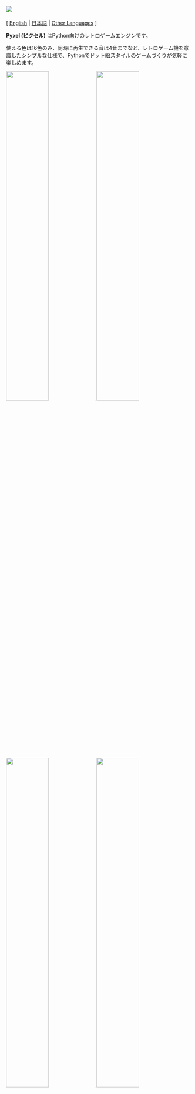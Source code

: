 # <img src="https://raw.githubusercontent.com/kitao/pyxel/master/pyxel/examples/assets/pyxel_logo_152x64.png">

[ [English](https://github.com/kitao/pyxel/blob/master/README.md) | [日本語](https://github.com/kitao/pyxel/blob/master/README.ja.md) | [Other Languages](https://github.com/kitao/pyxel/wiki) ]

**Pyxel (ピクセル)** はPython向けのレトロゲームエンジンです。

使える色は16色のみ、同時に再生できる音は4音までなど、レトロゲーム機を意識したシンプルな仕様で、Pythonでドット絵スタイルのゲームづくりが気軽に楽しめます。

<a href="https://github.com/kitao/pyxel/blob/master/pyxel/examples/01_hello_pyxel.py" target="_blank">
<img src="https://raw.githubusercontent.com/kitao/pyxel/master/pyxel/examples/screenshots/01_hello_pyxel.gif" width="48%">
</a>

<a href="https://github.com/kitao/pyxel/blob/master/pyxel/examples/02_jump_game.py" target="_blank">
<img src="https://raw.githubusercontent.com/kitao/pyxel/master/pyxel/examples/screenshots/02_jump_game.gif" width="48%">
</a>

<a href="https://github.com/kitao/pyxel/blob/master/pyxel/examples/03_draw_api.py" target="_blank">
<img src="https://raw.githubusercontent.com/kitao/pyxel/master/pyxel/examples/screenshots/03_draw_api.gif" width="48%">
</a>

<a href="https://github.com/kitao/pyxel/blob/master/pyxel/examples/04_sound_api.py" target="_blank">
<img src="https://raw.githubusercontent.com/kitao/pyxel/master/pyxel/examples/screenshots/04_sound_api.gif" width="48%">
</a>

<a href="https://github.com/kitao/pyxel/blob/master/pyxel/editor/screenshots/image_tilemap_editor.gif" target="_blank">
<img src="https://raw.githubusercontent.com/kitao/pyxel/master/pyxel/editor/screenshots/image_tilemap_editor.gif" width="48%">
</a>

<a href="https://github.com/kitao/pyxel/blob/master/pyxel/editor/screenshots/sound_music_editor.gif" target="_blank">
<img src="https://raw.githubusercontent.com/kitao/pyxel/master/pyxel/editor/screenshots/sound_music_editor.gif" width="48%">
</a>

Pyxelのゲーム機の仕様やAPI、パレットなどは、
[PICO-8](https://www.lexaloffle.com/pico-8.php)や[TIC-80](https://tic.computer/)のデザインを参考にしています。

Pyxelはオープンソースで、無料で自由に使えます。Pyxelでレトロゲームづくりを始めましょう！

## 仕様

- Windows、Mac、Linux対応
- Python3によるコード記述
- 16色固定パレット
- 256x256サイズ、3画像バンク
- 256x256サイズ、8タイルマップ
- 4音同時再生、定義可能な64サウンド
- 任意のサウンドを組み合わせ可能な8ミュージック
- キーボード、マウス、ゲームパッド
- 画像・サウンド編集ツール

### カラーパレット

<img src="https://raw.githubusercontent.com/kitao/pyxel/master/pyxel/examples/screenshots/05_color_palette.png">

## インストール方法

### Windows

[Python3](https://www.python.org/) (バージョン3.7以上) をインストールした後に、以下の`pip`コマンドでPyxelをインストールします。

```sh
pip install -U pyxel
```

### Mac

[Python3](https://www.python.org/) (バージョン3.7以上) と[SDL2](https://www.libsdl.org/)をインストールをした後に、`pip`コマンドでPyxelをインストールします。

[Homebrew](https://brew.sh/)を導入している環境では、以下のコマンドで必要なパッケージが一通りインストールできます。

```sh
brew install python3 sdl2 sdl2_image
pip3 install -U pyxel
```

### Linux

各ディストリビューションに適した方法で[Python3](https://www.python.org/) (バージョン3.7以上) と必要なパッケージをインストールしてください。

**Ubuntu:**

```sh
sudo apt install python3 python3-pip libsdl2-dev libsdl2-image-dev
sudo pip3 install -U pyxel
```

### その他の環境

上記以外の環境 (32bit版LinuxやRaspberry PI等) にPyxelをインストールするには、次の手順でビルドを行なってください。

#### 必要となるツールやパッケージをインストールする

- C++のビルド環境 (gcc、makeコマンドを含む)
- libsdl2-dev、libsdl2-image-dev
- [Python3](https://www.python.org/) (バージョン3.7以上)、pipコマンド

#### 任意のフォルダで以下のコマンドを実行する

```sh
git clone https://github.com/kitao/pyxel.git
cd pyxel
make -C pyxel/core clean all
pip3 install .
```

### サンプルのインストール

Pyxelインストール後に、以下のコマンドでカレントディレクトリにPyxelのサンプルコード一式をコピーできます。

```sh
install_pyxel_examples
```

コピーされるサンプルは以下の通りです。

- [01_hello_pyxel.py](https://github.com/kitao/pyxel/blob/master/pyxel/examples/01_hello_pyxel.py) - シンプルなアプリケーション
- [02_jump_game.py](https://github.com/kitao/pyxel/blob/master/pyxel/examples/02_jump_game.py) - Pyxelリソースファイルを使ったジャンプゲーム
- [03_draw_api.py](https://github.com/kitao/pyxel/blob/master/pyxel/examples/03_draw_api.py) - 描画APIのデモ
- [04_sound_api.py](https://github.com/kitao/pyxel/blob/master/pyxel/examples/04_sound_api.py) - サウンドAPIのデモ
- [05_color_palette.py](https://github.com/kitao/pyxel/blob/master/pyxel/examples/05_color_palette.py) - カラーパレット一覧
- [06_click_game.py](https://github.com/kitao/pyxel/blob/master/pyxel/examples/06_click_game.py) - マウスクリックゲーム
- [07_snake.py](https://github.com/kitao/pyxel/blob/master/pyxel/examples/07_snake.py) - BGM付きスネークゲーム

サンプルは通常のPythonコードと同様に実行できます。

**Windows:**

```sh
cd pyxel_examples
python 01_hello_pyxel.py
```

**Mac / Linux:**

```sh
cd pyxel_examples
python3 01_hello_pyxel.py
```

## 使い方

### アプリケーションの作成方法

Pythonコード内でPyxelモジュールをインポートして、`init`関数でウィンドウサイズを指定した後に、`run`関数でPyxelアプリケーションを開始します。

```python
import pyxel

pyxel.init(160, 120)

def update():
    if pyxel.btnp(pyxel.KEY_Q):
        pyxel.quit()

def draw():
    pyxel.cls(0)
    pyxel.rect(10, 10, 20, 20, 11)

pyxel.run(update, draw)
```

`run`関数の引数にはフレーム更新処理を行う`update`関数と、描画処理を行う`draw`関数を指定します。

実際のアプリケーションでは、以下のようにクラスでPyxelの処理をラップするのがおすすめです。

```python
import pyxel

class App:
    def __init__(self):
        pyxel.init(160, 120)
        self.x = 0
        pyxel.run(self.update, self.draw)

    def update(self):
        self.x = (self.x + 1) % pyxel.width

    def draw(self):
        pyxel.cls(0)
        pyxel.rect(self.x, 0, 8, 8, 9)

App()
```

また、シンプルなグラフィックスやアニメーションを作成する場合は、`show`関数や`flip`関数を使った簡易的な記述も可能です。

`show`関数は画面を表示して、`ESC`キーが押されるまで待機します。

```python
import pyxel

pyxel.init(120, 120)
pyxel.cls(1)
pyxel.circb(60, 60, 40, 7)
pyxel.show()
```

`flip`関数は画面を一度更新します。

```python
import pyxel

pyxel.init(120, 80)

while True:
    pyxel.cls(3)
    pyxel.rectb(pyxel.frame_count % 160 - 40, 20, 40, 40, 7)
    pyxel.flip()
```


### 特殊操作

Pyxelアプリケーション実行中に、以下の特殊操作を行うことができます。

- `Esc`<br>
アプリケーションを終了する
- `Alt(Option)+1`<br>
スクリーンショットをデスクトップに保存する
- `Alt(Option)+2`<br>
画面キャプチャ動画の録画開始時刻をリセットする
- `Alt(Option)+3`<br>
画面キャプチャ動画 (gif) をデスクトップに保存する (最大30秒)
- `Alt(Option)+0`<br>
パフォーマンスモニタ (fps、update時間、draw時間) の表示を切り替える
- `Alt(Option)+Enter`<br>
フルスクリーン表示を切り替える

### リソースの作成方法

付属するPyxel EditorでPyxelアプリケーションで使用する画像やサウンドを作成することができます。

Pyxel Editorは以下のコマンドで起動します。

```sh
pyxeleditor [Pyxelリソースファイル]
```

指定したPyxelリソースファイル (.pyxres) が存在する場合は読み込み、存在しない場合は指定した名前で新規にファイルを作成します。リソースファイルを省略した場合は`my_resource.pyxres`がファイル名になります。

またPyxel Editorの起動後に、別のリソースファイルをドラッグ＆ドロップすることでファイルを切り替えることができます。

作成したリソースファイルはPyxelアプリケーションから`load`関数で読み込めます。

Pyxel Editorには次の編集モードがあります。

**イメージエディタ:**

イメージバンクの画像を編集する画面です。

<img src="https://raw.githubusercontent.com/kitao/pyxel/master/pyxel/editor/screenshots/image_editor.gif">

イメージエディタ画面にpngファイルをドラッグ＆ドロップすると、画像を選択中のイメージバンクに読み込むことができます。

**タイルマップエディタ:**

イメージバンクの画像をタイル状に並べたタイルマップを編集する画面です。

<img src="https://raw.githubusercontent.com/kitao/pyxel/master/pyxel/editor/screenshots/tilemap_editor.gif">

**サウンドエディタ:**

サウンドを編集する画面です。

<img src="https://raw.githubusercontent.com/kitao/pyxel/master/pyxel/editor/screenshots/sound_editor.gif">

**ミュージックエディタ:**

サウンドを再生順に並べたミュージックを編集する画面です。

<img src="https://raw.githubusercontent.com/kitao/pyxel/master/pyxel/editor/screenshots/music_editor.gif">

### その他のリソース作成方法

Pyxel用の画像やタイルマップは以下の方法で作成することもできます。

- `Image.set`や`Tilemap.set`関数で文字列のリストから作成する
- `Image.load`関数でPyxel向け配色のpngファイルを読み込む

Pyxelは[PICO-8](https://www.lexaloffle.com/pico-8.php)と同じパレットを使用しているため、Pyxel向け配色のpngファイルを作成する場合は、[Aseprite](https://www.aseprite.org/)をPICO-8パレット設定にして使用するのがおすすめです。

Pyxel用のサウンドやミュージックは以下の方法で作成することもできます。

- `Sound.set`や`Music.set`関数で文字列から作成する

各関数の使い方はAPIリファレンスを参照してください。

### 単体実行ファイルの作成方法

付属するPyxel Packagerを使用することで、Pythonがインストールされていない環境でも動作する、単体実行ファイルを作成することができます。

単体実行ファイルを作成するには、次のように`pyxelpackager`コマンドでアプリケーションの起動に使用するPythonファイルを指定します。

```sh
pyxelpackager Pythonファイル
```

処理に成功すると、distフォルダに単体実行可能なファイルが作成されます。

.pyxresファイルや.pngファイル等のリソースも同梱する必要がある場合は、`assets`フォルダ以下に置くと取り込まれます。

## APIリファレンス

### システム

- `width`, `height`<br>
画面の幅と高さ

- `frame_count`<br>
経過フレーム数

- `init(width, height, [caption], [scale], [palette], [fps], [border_width], [border_color])`<br>
Pyxelアプリを画面サイズ (`width`, `height`) で初期化する。画面の最大の幅と高さは255<br>
`caption`でウィンドウタイトル、`scale`で表示倍率、`palette`でパレット色、`fps`で動作フレームレート、`border_width`と`border_color`で画面外側のマージン幅と色を指定できる。`palette`は24ビットカラーの16要素のリスト、`border_color`は24ビットカラーで指定する

- `run(update, draw)`<br>
Pyxelアプリを開始し、フレーム更新時に`update`関数、描画時に`draw`関数を呼ぶ

- `run_with_profiler(update, draw)`<br>
プロファイラ付きでPyxelアプリを開始し、フレーム更新時に`update`関数、描画時に`draw`関数を呼ぶ。アプリ終了時に各関数の処理時間を出力する

- `quit()`<br>
現在フレーム終了時にPyxelアプリを終了する

- `flip()`<br>
強制的に画面を描画する (通常のアプリケーションでは使用しない)

- `show()`<br>
画面を描画して待ち続ける (通常のアプリケーションでは使用しない)

### リソース

- `save(filename)`<br>
実行スクリプトのディレクトリにリソースファイル (.pyxres) を保存する

- `load(filename)`<br>
実行スクリプトのディレクトリからリソースファイル (.pyxres) を読み込む

### 入力
- `mouse_x`, `mouse_y`<br>
現在のマウスカーソル座標

- `btn(key)`<br>
`key`が押されていたら`True`、押されていなければ`False`を返す ([キー定義一覧](https://github.com/kitao/pyxel/blob/master/pyxel/__init__.py))

- `btnp(key, [hold], [period])`<br>
そのフレームに`key`が押されたら`True`、押されなければ`False`を返す。`hold`と`period`を指定すると、`hold`フレーム以上ボタンを押し続けた際に`period`フレーム間隔で`True`が返る

- `btnr(key)`<br>
そのフレームに`key`が離されたら`True`、離されなければ`False`を返す

- `mouse(visible)`<br>
`visible`が`True`ならマウスカーソルを表示し、`False`なら非表示にする。マウスカーソルが非表示でも座標は更新される

### グラフィックス

- `image(img, [system])`<br>
イメージバンク`img`(0-2) を操作する (イメージクラスを参照のこと)。`system`に`True`を指定すると、システム用のイメージバンクにアクセスできる。3がフォント、リソースエディタ用。4が表示スクリーン用<br>
例：`pyxel.image(0).load(0, 0, "title.png")`

- `tilemap(tm)`<br>
タイルマップ`tm`(0-7)を操作する (タイルマップクラスを参照のこと)

- `clip(x, y, w, h)`<br>
画面の描画領域を (`x`, `y`) から幅`w`、高さ`h`に設定する。`clip()`で描画領域を全画面にリセットする

- `pal(col1, col2)`<br>
描画時に色`col1`を`col2`に置き換える。`pal()`で初期状態にリセットする

- `cls(col)`<br>
画面を色`col`でクリアする

- `pix(x, y, col)`<br>
(`x`, `y`) に色`col`のピクセルを描画する

- `line(x1, y1, x2, y2, col)`<br>
色`col`の直線を (`x1`, `y1`)-(`x2`, `y2`) に描画する

- `rect(x, y, w, h, col)`<br>
幅`w`、高さ`h`、色`col`の矩形を (`x`, `y`) に描画する

- `rectb(x, y, w, h, col)`<br>
幅`w`、高さ`h`、色`col`の矩形の輪郭線を (`x`, `y`) に描画する

- `circ(x, y, r, col)`<br>
半径`r`、色`col`の円を (`x`, `y`) に描画する

- `circb(x, y, r, col)`<br>
半径`r`、色`col`の円の輪郭線を (`x`, `y`) に描画する

- `blt(x, y, img, u, v, w, h, [colkey])`<br>
イメージバンク`img`(0-2) の (`u`, `v`) からサイズ (`w`, `h`) の領域を (`x`, `y`) にコピーする。`w`、`h`それぞれに負の値を設定すると水平、垂直方向に反転する。`colkey`に色を指定すると透明色として扱われる

- `bltm(x, y, tm, u, v, w, h, [colkey])`<br>
タイルマップ`tm`(0-7) を (`u`, `v`) からサイズ (`w`, `h`) のタイル情報に従って (`x`, `y`) に描画する。`colkey`に色を指定すると透明色として扱われる。タイルマップは1タイルが8x8のサイズで描画され、タイル番号が0ならイメージバンクの (0, 0)-(7, 7) の領域、1なら (8, 0)-(15, 0) の領域を表す

- `text(x, y, s, col)`<br>
色`col`の文字列`s`を (`x`, `y`) に描画する

### オーディオ

- `sound(snd, [system])`<br>
サウンド`snd`(0-63) を操作する (サウンドクラスを参照のこと)。`system`に`True`を指定すると、システム用のサウンド64にアクセスできる<br>
例：`pyxel.sound(0).speed = 60`

- `music(msc)`<br>
ミュージック`msc`(0-7) を操作する (ミュージッククラスを参照のこと)

- `play_pos(ch)`<br>
チャンネル`ch`(0-3) のサウンド再生位置を取得する。100と1000の位はサウンド番号、1と10の位はノート番号。再生停止時は`-1`を返す

- `play(ch, snd, loop=False)`<br>
チャンネル`ch`(0-3) でサウンド`snd`(0-63) を再生する。`snd`がリストの場合順に再生する

- `playm(msc, loop=False)`<br>
ミュージック`msc`(0-7) を再生する

- `stop([ch])`<br>
全チャンネルのサウンドの再生を停止する。`ch`(0-3) を指定すると該当チャンネルのみを停止する

### イメージクラス

- `width`, `height`<br>
イメージの幅と高さ

- `data`<br>
イメージのデータ (NumPy配列)

- `get(x, y)`<br>
イメージの (`x`,`y`) のデータを取得する

- `set(x, y, data)`<br>
(`x`, `y`) に値または文字列のリストでイメージのデータを設定する<br>
例：`pyxel.image(0).set(10, 10, ["1234", "5678", "9abc", "defg"])`

- `load(x, y, filename)`<br>
(`x`, `y`) に実行スクリプトのディレクトリからpngファイルを読み込む

- `copy(x, y, img, u, v, w, h)`<br>
イメージバンク`img`(0-2) の (`u`, `v`) からサイズ (`w`, `h`) の領域を (`x`, `y`) にコピーする

### タイルマップクラス

- `width`, `height`<br>
タイルマップの幅と高さ

- `data`<br>
タイルマップのデータ (NumPy配列)

- `refimg`<br>
タイルマップが参照するイメージバンク

- `get(x, y)`<br>
タイルマップの (`x`,`y`) のデータを取得する

- `set(x, y, data)`<br>
(`x`, `y`) に値または文字列のリストでタイルマップのデータを設定する。<br>
e.g. `pyxel.tilemap(0).set(0, 0, ["000102", "202122", "a0a1a2", "b0b1b2"])`

- `copy(x, y, tm, u, v, w, h)`<br>
タイルマップ`tm`(0-7) の (`u`, `v`) からサイズ (`w`, `h`) の領域を (`x`, `y`) にコピーする

### サウンドクラス

- `note`<br>
音程 (0-127) のリスト (33 = 'A2' = 440Hz)

- `tone`<br>
音色 (0:Triangle / 1:Square / 2:Pulse / 3:Noise) のリスト

- `volume`<br>
音量 (0-7) のリスト

- `effect`<br>
エフェクト (0:None / 1:Slide / 2:Vibrato / 3:FadeOut) のリスト

- `speed`<br>
1音の長さ (120 = 1音1秒)

- `set(note, tone, volume, effect, speed)`<br>
文字列で音程、音色、音量、エフェクトを設定する。音色、音量、エフェクトの長さが音程より短い場合は、先頭から繰り返される

- `set_note(note)`<br>
'CDEFGAB'+'#-'+'0123'または'R'の文字列で音程を設定する。大文字と小文字を区別せず、空白は無視される<br>
例：`pyxel.sound(0).set_note("G2B-2D3R RF3F3F3")`

- `set_tone(tone)`<br>
'TSPN'の文字列で音色を設定する。大文字と小文字を区別せず、空白は無視される<br>
例：`pyxel.sound(0).set_tone("TTSS PPPN")`

- `set_volume(volume)`<br>
'01234567'の文字列で音量を設定する。大文字と小文字を区別せず、空白は無視される<br>
例：`pyxel.sound(0).set_volume("7777 7531")`

- `set_effect(effect)`<br>
'NSVF'の文字列でエフェクトを設定する。大文字と小文字を区別せず、空白は無視される<br>
例：`pyxel.sound(0).set_effect("NFNF NVVS")`

### ミュージッククラス

- `ch0`<br>
チャンネル0で再生するサウンド (0-63) のリスト。空リストを指定すると再生にそのチャンネルを使用しない

- `ch1`<br>
チャンネル1で再生するサウンド (0-63) のリスト。空リストを指定すると再生にそのチャンネルを使用しない

- `ch2`<br>
チャンネル2で再生するサウンド (0-63) のリスト。空リストを指定すると再生にそのチャンネルを使用しない

- `ch3`<br>
チャンネル3で再生するサウンド (0-63) のリスト。空リストを指定すると再生にそのチャンネルを使用しない

- `set(ch0, ch1, ch2, ch3)`<br>
全チャンネルのサウンド (0-63) のリストを設定する。空リストを指定すると再生にそのチャンネルを使用しない<br>
例：`pyxel.music(0).set([0, 1], [2, 3], [4], [])`

- `set_ch0(data)`<br>
チャンネル0のサウンド (0-63) のリストを設定する

- `set_ch1(data)`<br>
チャンネル1のサウンド (0-63) のリストを設定する

- `set_ch2(data)`<br>
チャンネル2のサウンド (0-63) のリストを設定する

- `set_ch3(data)`<br>
チャンネル3のサウンド (0-63) のリストを設定する

## コントリビューション方法

### 問題の報告

不具合の報告や機能の要望は[Issue Tracker](https://github.com/kitao/pyxel/issues)で受け付けています。
新しいレポートを作成する前に、同じ内容のものがないか確認をお願いします。

新しいレポートを作成する際は、[こちらのリンク](https://github.com/kitao/pyxel/issues/new/choose)から内容に適したテンプレートを選択してください。

### 動作確認

動作確認を行い、[Issue Tracker](https://github.com/kitao/pyxel/issues)で不具合の報告や改善の提案をしてくれる方は大歓迎です！

### プルリクエスト

パッチや修正はプルリクエスト(PR)として受け付けています。提出の前に問題がすでに解決済みでないか[Issue Tracker](https://github.com/kitao/pyxel/issues)で確認をお願いします。

提出されたプルリクエストは[MITライセンス](https://github.com/kitao/pyxel/blob/master/LICENSE)で公開することに同意したものを見なされます。

## その他の情報

- [Wiki](https://github.com/kitao/pyxel/wiki)
- [Subreddit](https://www.reddit.com/r/pyxel/)

## ライセンス

Pyxelは[MITライセンス](http://en.wikipedia.org/wiki/MIT_License)です。ソースコードやライセンス表示用のファイル等で、[著作権とライセンス全文](https://raw.githubusercontent.com/kitao/pyxel/master/LICENSE)の表示を行えば、自由に販売や配布をすることができます。

Pyxelは以下のライブラリを使用しています。

- [SDL2](https://www.libsdl.org/)
- [gif-h](https://github.com/ginsweater/gif-h)
- [miniz-cpp](https://github.com/tfussell/miniz-cpp)
- [PyInstaller](https://www.pyinstaller.org/)

